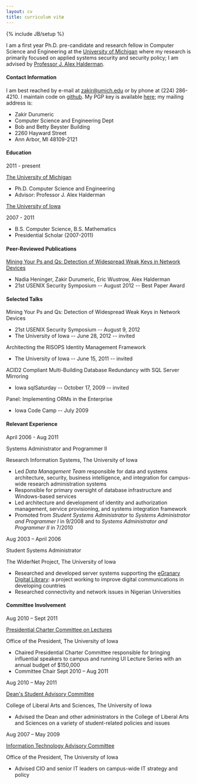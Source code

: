 ```yaml
---
layout: cv
title: curriculum vitæ
---
```

{% include JB/setup %}

I am a first year Ph.D. pre-candidate and research fellow in Computer Science and Engineering at the [University of Michigan](https://eecs.umich.edu) where my research is primarily focused on applied systems security and security policy; I am advised by [Professor J. Alex Halderman](https://jhalderm.com/).


#### Contact Information

I am best reached by e-mail at [zakir@umich.edu](mailto:zakir@umich.edu) or by phone at (224) 286-4210. I maintain code on [github](https://github.com/zakird). My PGP key is available [here](gpg.html); my mailing address is:
	<div class="address">
	<ul>
	<li>Zakir Durumeric</li>
	<li>Computer Science and Engineering Dept</li>
	<li>Bob and Betty Beyster Building</li>
	<li>2260 Hayward Street</li>
	<li>Ann Arbor, MI  48109-2121</li>
	</ul>
	</div>

#### Education

<div class="talk">
	<div class="right">
	<p>2011 - present</p>
	</div>
<p><a href="https://www.umich.edu">The University of Michigan</a></p>
<ul>
<li>Ph.D. Computer Science and Engineering</li>
<li>Advisor: Professor J. Alex Halderman</li>
</ul>
</div>

<div class="talk">
<p><a href="https://www.uiowa.edu">The University of Iowa</a></p>
<div class="right">
<p>2007 - 2011</p>
</div>
<ul>
	<li>B.S. Computer Science, B.S. Mathematics</li>
	<li>Presidential Scholar (2007-2011)</li>
</ul>
</div>

#### Peer-Reviewed Publications
<div class="talk">
<p><a href="https://factorable.net/paper.html">Mining Your Ps and Qs: Detection of Widespread Weak Keys in Network Devices</a></p>
<ul>
	<li>Nadia Heninger, Zakir Durumeric, Eric Wustrow, Alex Halderman</li>
	<li>21st USENIX Security Symposium -- August 2012 -- Best Paper Award</li>
	
</ul>
</div>

#### Selected Talks
<div class="talk">
<p><a>Mining Your Ps and Qs: Detection of Widespread Weak Keys in Network Devices</a></p>
<ul>
	<li>21st USENIX Security Symposium -- August 9, 2012</li>
	<li>The University of Iowa -- June 28, 2012 -- invited</li>
</ul>
</div>

<div class="talk">
<p><a>Architecting the RISOPS Identity Management Framework</a></p>
<ul>
	<li>The University of Iowa -- June 15, 2011 -- invited</li>
</ul>
</div>

<div class="talk">
<p><a>ACID2 Compliant Multi-Building Database Redundancy with SQL Server Mirroring</a></p>
<ul>
	<li>Iowa sqlSaturday -- October 17, 2009 -- invited</li>
</ul>
</div>

<div class="talk">
<p><a>Panel: Implementing ORMs in the Enterprise</a></p>
<ul>
	<li>Iowa Code Camp -- July 2009</li>
</ul>
</div>

#### Relevant Experience
<div class="job">
	<div class="right">
	<p>April 2006 - Aug 2011</p>
	</div>
<p><a>Systems Administrator and Programmer II</a></p>
<p>Research Information Systems, The University of Iowa</p>
<ul>
	<li>Led <i>Data Management Team</i> responsible for data and systems architecture, security, business intelligence, and integration for campus-wide research administration systems</li>
	<li>Responsible for primary oversight of database infrastructure and Windows-based services</li>
	<li>Led architecture and development of identity and authorization management, service provisioning,
	and systems integration framework</li>
	<li>Promoted from <i>Student Systems Administrator</i> to <i>Systems Administrator and Programmer&nbsp;I</i> in 9/2008
	and to <i>Systems Administrator and Programmer&nbsp;II</i> in 7/2010</li>
</ul>
</div>
<div class="job">
	<div class="right">
	<p>Aug 2003 – April 2006</p>
	</div>
<p><a>Student Systems Administrator</a></p>
<p>The WiderNet Project, The University of Iowa</p>
<ul>
	<li>Researched and developed server systems supporting the <a href="http://www.widernet.org/egranary/">eGranary Digital Library</a>: a project working to improve digital communications in developing countries</li>
	<li>Researched connectivity and network issues in Nigerian Universities</li>
	</ul>
</div>


#### Committee Involvement

<div class="job">
	<div class="right">
	<p>Aug 2010 – Sept 2011</p>
	</div>
<p><a href="http://www.uiowa.edu/~our/opmanual/i/028.htm#2814">Presidential Charter Committee on Lectures</a></p>
<p>Office of the President, The University of Iowa</p>
<ul>
	<li>Chaired Presidential Charter Committee responsible for bringing influential speakers to campus and running UI Lecture Series with an annual budget of $150,000</li>
	<li>Committee Chair Sept 2010 – Aug 2011</li>
</ul>
</div>

<div class="job">
	<div class="right">
	<p>Aug 2010 – May 2011</p>
	</div>
<p><a href="http://clas.uiowa.edu/students/dsac">Dean's Student Advisory Committee</a></p>
<p>College of Liberal Arts and Sciences, The University of Iowa</p>
<ul>
	<li>Advised the Dean and other administrators in the College of Liberal Arts and Sciences on a variety of student-related policies and issues</li>
</ul>
</div>

<div class="job">
	<div class="right">
	<p>Aug 2007 – May 2009</p>
	</div>
<p><a href="http://www.uiowa.edu/~our/opmanual/i/028.htm#2807">Information Technology Advisory Committee</a></p>
<p>Office of the President, The University of Iowa</p>
<ul>
	<li>Advised CIO and senior IT leaders on campus-wide IT strategy and policy</li>
</ul>
</div>
